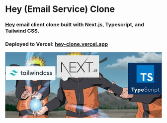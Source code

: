 # Hey (Email Service) Clone

### [Hey](https://www.hey.com/) email client clone built with Next.js, Typescript, and Tailwind CSS.

### Deployed to Vercel: [hey-clone.vercel.app](https://hey-clone.vercel.app/)

![rm](/public/project.webp)
